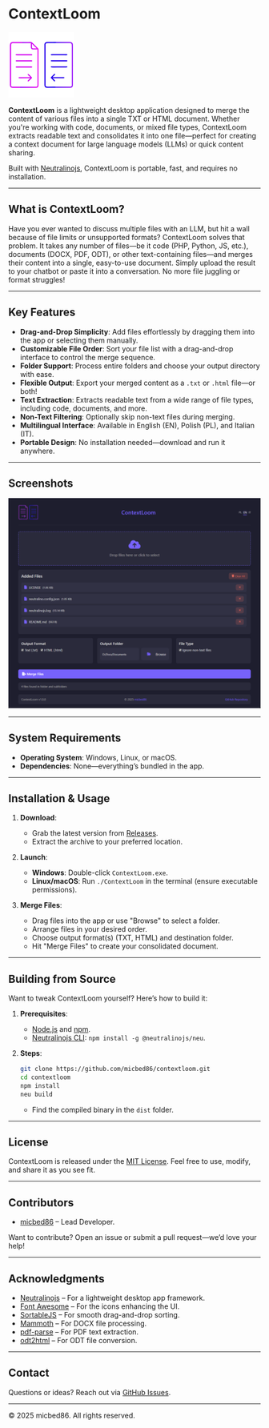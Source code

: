 # ContextLoom

![ContextLoom Logo](resources/icons/CL_logo.png)

**ContextLoom** is a lightweight desktop application designed to merge the content of various files into a single TXT or HTML document. Whether you're working with code, documents, or mixed file types, ContextLoom extracts readable text and consolidates it into one file—perfect for creating a context document for large language models (LLMs) or quick content sharing.

Built with [Neutralinojs](https://neutralino.js.org/), ContextLoom is portable, fast, and requires no installation.

---

## What is ContextLoom?

Have you ever wanted to discuss multiple files with an LLM, but hit a wall because of file limits or unsupported formats? ContextLoom solves that problem. It takes any number of files—be it code (PHP, Python, JS, etc.), documents (DOCX, PDF, ODT), or other text-containing files—and merges their content into a single, easy-to-use document. Simply upload the result to your chatbot or paste it into a conversation. No more file juggling or format struggles!

---

## Key Features

- **Drag-and-Drop Simplicity**: Add files effortlessly by dragging them into the app or selecting them manually.
- **Customizable File Order**: Sort your file list with a drag-and-drop interface to control the merge sequence.
- **Folder Support**: Process entire folders and choose your output directory with ease.
- **Flexible Output**: Export your merged content as a `.txt` or `.html` file—or both!
- **Text Extraction**: Extracts readable text from a wide range of file types, including code, documents, and more.
- **Non-Text Filtering**: Optionally skip non-text files during merging.
- **Multilingual Interface**: Available in English (EN), Polish (PL), and Italian (IT).
- **Portable Design**: No installation needed—download and run it anywhere.

---

## Screenshots

![ContextLoom Interface](resources/screenshots/screenshot1.png)

---

## System Requirements

- **Operating System**: Windows, Linux, or macOS.
- **Dependencies**: None—everything’s bundled in the app.

---

## Installation & Usage

1. **Download**:
   - Grab the latest version from [Releases](https://github.com/micbed86/contextloom/releases).
   - Extract the archive to your preferred location.

2. **Launch**:
   - **Windows**: Double-click `ContextLoom.exe`.
   - **Linux/macOS**: Run `./ContextLoom` in the terminal (ensure executable permissions).

3. **Merge Files**:
   - Drag files into the app or use "Browse" to select a folder.
   - Arrange files in your desired order.
   - Choose output format(s) (TXT, HTML) and destination folder.
   - Hit "Merge Files" to create your consolidated document.

---

## Building from Source

Want to tweak ContextLoom yourself? Here’s how to build it:

1. **Prerequisites**:
   - [Node.js](https://nodejs.org/) and [npm](https://www.npmjs.com/).
   - [Neutralinojs CLI](https://neutralino.js.org/docs/getting-started/build-and-run#installing-the-cli): `npm install -g @neutralinojs/neu`.

2. **Steps**:
   ```bash
   git clone https://github.com/micbed86/contextloom.git
   cd contextloom
   npm install
   neu build
   ```
   - Find the compiled binary in the `dist` folder.

---

## License

ContextLoom is released under the [MIT License](LICENSE). Feel free to use, modify, and share it as you see fit.

---

## Contributors

- [micbed86](https://github.com/micbed86) – Lead Developer.

Want to contribute? Open an issue or submit a pull request—we’d love your help!

---

## Acknowledgments

- [Neutralinojs](https://neutralino.js.org/) – For a lightweight desktop app framework.
- [Font Awesome](https://fontawesome.com/) – For the icons enhancing the UI.
- [SortableJS](https://github.com/SortableJS/Sortable) – For smooth drag-and-drop sorting.
- [Mammoth](https://github.com/mwilliamson/mammoth.js) – For DOCX file processing.
- [pdf-parse](https://github.com/Hopding/pdf-parse) – For PDF text extraction.
- [odt2html](https://github.com/markomilovic/odt2html) – For ODT file conversion.

---

## Contact

Questions or ideas? Reach out via [GitHub Issues](https://github.com/micbed86/contextloom/issues).

---

© 2025 micbed86. All rights reserved.
